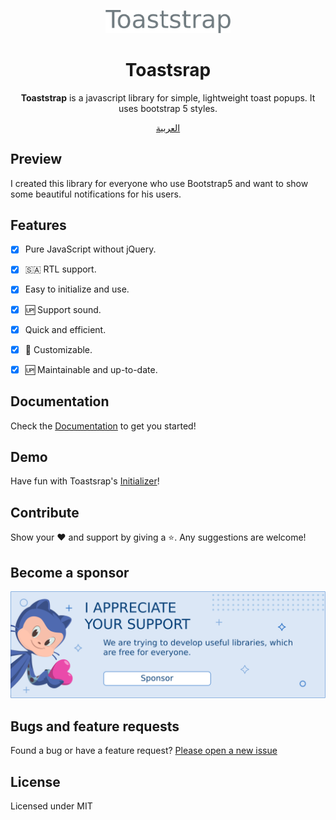 <p align="center">
  <img width="200" src="docs/logo.png">
</p>

<h1 align="center">Toastsrap</h1>

<div align="center">

**Toaststrap** is a javascript library for simple, lightweight toast popups. It uses bootstrap 5 styles.


</div>

<div align="center">

[العربية](./README-ar.md)

</div>


  

## Preview

I created this library for everyone who use Bootstrap5 and want to show some beautiful notifications for his users.

## Features
- [x] Pure JavaScript without jQuery.
- [x] 🇸🇦 RTL support.
- [x] Easy to initialize and use.
- [x] 🆙 Support sound.
- [x] Quick and efficient.
- [x] 🎨 Customizable.
- [x] 🆙  Maintainable and up-to-date.
  

## Documentation

Check the [Documentation](https://nawafscript.github.io/toaststrap/) to get you started!

## Demo

Have fun with Toastsrap's [Initializer](https://nawafscript.github.io/toaststrap/Initializer/index.html)!

## Contribute
Show your ❤️ and support by giving a ⭐. Any suggestions are welcome!



## Become a sponsor
<a href="https://ko-fi.com/nawafinity" target="_blank">
    <img src="docs/sponsor.png" />
</a>


## Bugs and feature requests
Found a bug or have a feature request? [Please open a new issue](https://github.com/nawafscript/toaststrap/issues)

## License

Licensed under MIT